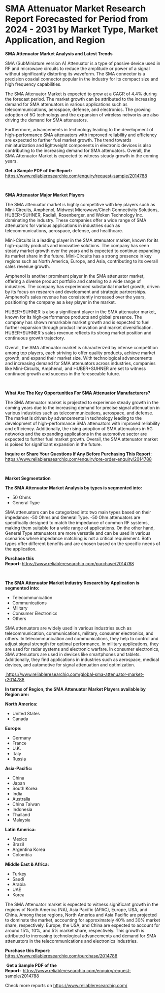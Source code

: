 <p><h1>SMA Attenuator Market Research Report Forecasted for Period from 2024 -  2031 by Market Type, Market Application, and Region</h1></p><p><strong>SMA Attenuator Market Analysis and Latest Trends</strong></p>
<p><p>SMA (SubMiniature version A) Attenuator is a type of passive device used in RF and microwave circuits to reduce the amplitude or power of a signal without significantly distorting its waveform. The SMA connector is a precision coaxial connector popular in the industry for its compact size and high frequency capabilities.</p><p>The SMA Attenuator Market is expected to grow at a CAGR of 4.4% during the forecast period. The market growth can be attributed to the increasing demand for SMA attenuators in various applications such as telecommunications, aerospace, defense, and electronics. The growing adoption of 5G technology and the expansion of wireless networks are also driving the demand for SMA attenuators.</p><p>Furthermore, advancements in technology leading to the development of high-performance SMA attenuators with improved reliability and efficiency are expected to further fuel market growth. The trend towards miniaturization and lightweight components in electronic devices is also contributing to the increasing demand for SMA attenuators. Overall, the SMA Attenuator Market is expected to witness steady growth in the coming years.</p></p>
<p><strong>Get a Sample PDF of the Report:&nbsp;</strong> <a href="https://www.reliableresearchiq.com/enquiry/request-sample/2014788">https://www.reliableresearchiq.com/enquiry/request-sample/2014788</a></p>
<p>&nbsp;</p>
<p><strong>SMA Attenuator Major Market Players</strong></p>
<p><p>The SMA attenuator market is highly competitive with key players such as Mini-Circuits, Amphenol, Midwest Microwave/Cinch Connectivity Solutions, HUBER+SUHNER, Radiall, Rosenberger, and Woken Technology Inc. dominating the industry. These companies offer a wide range of SMA attenuators for various applications in industries such as telecommunications, aerospace, defense, and healthcare.</p><p>Mini-Circuits is a leading player in the SMA attenuator market, known for its high-quality products and innovative solutions. The company has seen steady market growth over the years and is expected to continue expanding its market share in the future. Mini-Circuits has a strong presence in key regions such as North America, Europe, and Asia, contributing to its overall sales revenue growth.</p><p>Amphenol is another prominent player in the SMA attenuator market, offering a diverse product portfolio and catering to a wide range of industries. The company has experienced substantial market growth, driven by its focus on research and development and strategic partnerships. Amphenol's sales revenue has consistently increased over the years, positioning the company as a key player in the market.</p><p>HUBER+SUHNER is also a significant player in the SMA attenuator market, known for its high-performance products and global presence. The company has shown remarkable market growth and is expected to fuel further expansion through product innovation and market diversification. HUBER+SUHNER's sales revenue reflects its strong market position and continuous growth trajectory.</p><p>Overall, the SMA attenuator market is characterized by intense competition among top players, each striving to offer quality products, achieve market growth, and expand their market size. With technological advancements and increasing demand for SMA attenuators across industries, companies like Mini-Circuits, Amphenol, and HUBER+SUHNER are set to witness continued growth and success in the foreseeable future.</p></p>
<p>&nbsp;</p>
<p><strong>What Are The Key Opportunities For SMA Attenuator Manufacturers?</strong></p>
<p><p>The SMA Attenuator market is projected to experience steady growth in the coming years due to the increasing demand for precise signal attenuation in various industries such as telecommunications, aerospace, and defense. The market is driven by advancements in technology leading to the development of high-performance SMA attenuators with improved reliability and efficiency. Additionally, the rising adoption of SMA attenuators in 5G networks and the expanding applications in the automotive sector are expected to further fuel market growth. Overall, the SMA attenuator market is poised for significant expansion in the future.</p></p>
<p><strong>Inquire or Share Your Questions If Any Before Purchasing This Report:</strong> <a href="https://www.reliableresearchiq.com/enquiry/pre-order-enquiry/2014788">https://www.reliableresearchiq.com/enquiry/pre-order-enquiry/2014788</a></p>
<p>&nbsp;</p>
<p><strong>Market Segmentation</strong></p>
<p><strong>The SMA Attenuator Market Analysis by types is segmented into:</strong></p>
<p><ul><li>50 Ohms</li><li>General Type</li></ul></p>
<p><p>SMA attenuators can be categorized into two main types based on their impedance: -50 Ohms and General Type. -50 Ohm attenuators are specifically designed to match the impedance of common RF systems, making them suitable for a wide range of applications. On the other hand, General Type attenuators are more versatile and can be used in various scenarios where impedance matching is not a critical requirement. Both types offer different benefits and are chosen based on the specific needs of the application.</p></p>
<p><strong>Purchase this Report:&nbsp;</strong><a href="https://www.reliableresearchiq.com/purchase/2014788">https://www.reliableresearchiq.com/purchase/2014788</a></p>
<p>&nbsp;</p>
<p><strong>The SMA Attenuator Market Industry Research by Application is segmented into:</strong></p>
<p><ul><li>Telecommunication</li><li>Communications</li><li>Military</li><li>Consumer Electronics</li><li>Others</li></ul></p>
<p><p>SMA attenuators are widely used in various industries such as telecommunication, communications, military, consumer electronics, and others. In telecommunication and communications, they help to control and adjust signal strength for optimal performance. In military applications, they are used for radar systems and electronic warfare. In consumer electronics, SMA attenuators are used in devices like smartphones and tablets. Additionally, they find applications in industries such as aerospace, medical devices, and automotive for signal attenuation and optimization.</p></p>
<p><a href="https://www.reliableresearchiq.com/global-sma-attenuator-market-r2014788">&nbsp;https://www.reliableresearchiq.com/global-sma-attenuator-market-r2014788</a></p>
<p><strong>In terms of Region, the SMA Attenuator Market Players available by Region are:</strong></p>
<p>
    <p> <strong> North America: </strong>
        <ul>
            <li>United States</li>
            <li>Canada</li>
        </ul>
        </p> 
    <p> <strong> Europe: </strong>
        <ul>
            <li>Germany</li>
            <li>France</li>
            <li>U.K.</li>
            <li>Italy</li>
            <li>Russia</li>
        </ul>
        </p> 
    <p> <strong> Asia-Pacific: </strong>
        <ul>
            <li>China</li>
            <li>Japan</li>
            <li>South Korea</li>
            <li>India</li>
            <li>Australia</li>
            <li>China Taiwan</li>
            <li>Indonesia</li>
            <li>Thailand</li>
            <li>Malaysia</li>
        </ul>
        </p> 
    <p> <strong> Latin America: </strong>
        <ul>
            <li>Mexico</li>
            <li>Brazil</li>
            <li>Argentina Korea</li>
            <li>Colombia</li>
        </ul>
        </p> 
    <p> <strong> Middle East & Africa: </strong>
        <ul>
            <li>Turkey</li>
            <li>Saudi</li>
            <li>Arabia</li>
            <li>UAE</li>
            <li>Korea</li>
        </ul>
    </p>
    </p>
<p><p>The SMA Attenuator market is expected to witness significant growth in the regions of North America (NA), Asia Pacific (APAC), Europe, USA, and China. Among these regions, North America and Asia Pacific are projected to dominate the market, accounting for approximately 40% and 30% market share, respectively. Europe, the USA, and China are expected to account for around 15%, 10%, and 5% market share, respectively. This growth is attributed to increasing technological advancements and demand for SMA attenuators in the telecommunications and electronics industries.</p></p>
<p><strong>Purchase this Report: </strong><a href="https://www.reliableresearchiq.com/purchase/2014788">https://www.reliableresearchiq.com/purchase/2014788</a></p>
<p>&nbsp;<strong>Get a Sample PDF of the Report:&nbsp;&nbsp;</strong><a href="https://www.reliableresearchiq.com/enquiry/request-sample/2014788">https://www.reliableresearchiq.com/enquiry/request-sample/2014788</a></p>
<p><strong></strong></p>
<p>Check more reports on <a href="https://www.reliableresearchiq.com/">https://www.reliableresearchiq.com/</a></p>